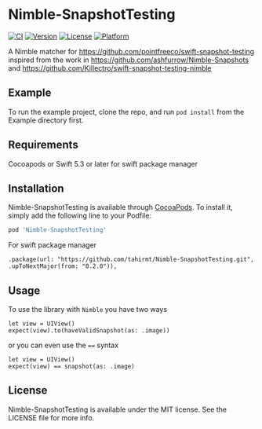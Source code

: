 # Nimble-SnapshotTesting

[![CI](https://github.com/tahirmt/Nimble-SnapshotTesting/actions/workflows/ci.yml/badge.svg)](https://github.com/tahirmt/Nimble-SnapshotTesting/actions/workflows/ci.yml)
[![Version](https://img.shields.io/cocoapods/v/Nimble-SnapshotTesting.svg?style=flat)](https://cocoapods.org/pods/Nimble-SnapshotTesting)
[![License](https://img.shields.io/cocoapods/l/Nimble-SnapshotTesting.svg?style=flat)](https://cocoapods.org/pods/Nimble-SnapshotTesting)
[![Platform](https://img.shields.io/cocoapods/p/Nimble-SnapshotTesting.svg?style=flat)](https://cocoapods.org/pods/Nimble-SnapshotTesting)

A Nimble matcher for https://github.com/pointfreeco/swift-snapshot-testing inspired from the work in https://github.com/ashfurrow/Nimble-Snapshots and https://github.com/Killectro/swift-snapshot-testing-nimble

## Example

To run the example project, clone the repo, and run `pod install` from the Example directory first.

## Requirements

Cocoapods or Swift 5.3 or later for swift package manager

## Installation

Nimble-SnapshotTesting is available through [CocoaPods](https://cocoapods.org). To install
it, simply add the following line to your Podfile:

```ruby
pod 'Nimble-SnapshotTesting'
```

For swift package manager

```
.package(url: "https://github.com/tahirmt/Nimble-SnapshotTesting.git", .upToNextMajor(from: "0.2.0")),

```

## Usage

To use the library with `Nimble` you have two ways

```
let view = UIView()
expect(view).to(haveValidSnapshot(as: .image))
```

or you can even use the `==` syntax

```
let view = UIView()
expect(view) == snapshot(as: .image)
```

## License

Nimble-SnapshotTesting is available under the MIT license. See the LICENSE file for more info.
